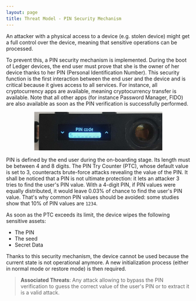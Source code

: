 ```yaml
---
layout: page
title: Threat Model - PIN Security Mechanism
---
```


An attacker with a physical access to a device (e.g. stolen device) might get a full control over the device, meaning that sensitive operations can be processed.

To prevent this, a PIN security mechanism is implemented. During the boot of Ledger devices, the end user must prove that she is the owner of her device thanks to her PIN (Personal Identification Number). This security function is the first interaction between the end user and the device and is critical because it gives access to all services. For instance, all cryptocurrency apps are available, meaning cryptocurrency transfer is available. Note that all other apps (for instance Password Manager, FIDO) are also available as soon as the PIN verification is successfully performed.

<p align="center">
<img src="/assets/oled-vuln/pin5invert-small.jpg">
</p>

PIN is defined by the end user during the on-boarding stage. Its length must be between 4 and 8 digits. The PIN Try Counter (PTC), whose default value is set to 3, counteracts brute-force attacks revealing the value of the PIN. It shall be noticed that a PIN is not ultimate protection: it lets an attacker 3 tries to find the user's PIN value. With a 4-digit PIN, if PIN values were equally distributed, it would leave 0.03% of chance to find the user's PIN value. That's why common PIN values should be avoided: some studies show that 10% of PIN values are `1234`.

As soon as the PTC exceeds its limit, the device wipes the following sensitive assets:

- The PIN
- The seed
- Secret Data

Thanks to this security mechanism, the device cannot be used because the current state is not operational anymore. A new initialization process (either in normal mode or restore mode) is then required.


> **Associated Threats**: Any attack allowing to bypass the PIN verification to guess the correct value of the user's PIN or to extract it is a valid attack.
